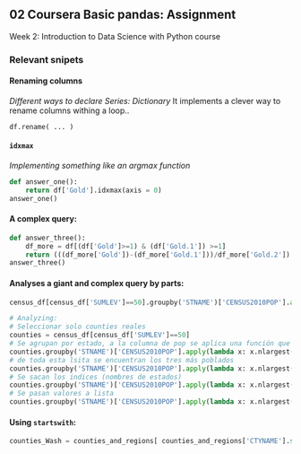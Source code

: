 ## 02 Coursera Basic pandas: Assignment

Week 2: Introduction to Data Science with Python course

### Relevant snipets

#### Renaming columns

*Different ways to declare Series: Dictionary*
It implements a clever way to rename columns withing a loop.. 
```Python
df.rename( ... )
```

#### `idxmax`

*Implementing something like an argmax function*
```Python
def answer_one():
    return df['Gold'].idxmax(axis = 0) 
answer_one()
```

#### A complex query:
```Python
def answer_three():
    df_more = df[(df['Gold']>=1) & (df['Gold.1']) >=1]
    return (((df_more['Gold'])-(df_more['Gold.1']))/df_more['Gold.2']).abs().argmax()
answer_three()
```

#### Analyses a giant and complex query by parts:
```Python
census_df[census_df['SUMLEV']==50].groupby('STNAME')['CENSUS2010POP'].apply(lambda x: x.nlargest(3).sum()).nlargest(3).index.tolist()

# Analyzing:
# Seleccionar solo counties reales
counties = census_df[census_df['SUMLEV']==50]
# Se agrupan por estado, a la columna de pop se aplica una función que encuentra los índices de los counties más poblados... y se suman
counties.groupby('STNAME')['CENSUS2010POP'].apply(lambda x: x.nlargest(3).sum())
# de toda esta lsita se encuentran los tres más poblados
counties.groupby('STNAME')['CENSUS2010POP'].apply(lambda x: x.nlargest(3).sum()).nlargest(3)
# Se sacan los indices (nombres de estados)
counties.groupby('STNAME')['CENSUS2010POP'].apply(lambda x: x.nlargest(3).sum()).nlargest(3).index
# Se pasan valores a lista
counties.groupby('STNAME')['CENSUS2010POP'].apply(lambda x: x.nlargest(3).sum()).nlargest(3).index.tolist()
```

#### Using `startswith`:

```Python
counties_Wash = counties_and_regions[ counties_and_regions['CTYNAME'].str.startswith('Washington') ]
```
